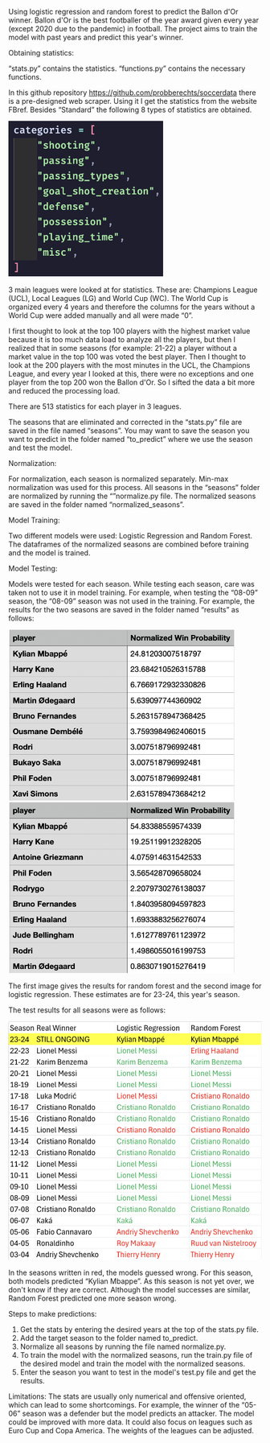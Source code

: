 Using logistic regression and random forest to predict the Ballon d'Or winner. Ballon d'Or is the best footballer of the year award given every year (except 2020 due to the pandemic) in football. The project aims to train the model with past years and predict this year's winner. 

Obtaining statistics: 

“stats.py” contains the statistics. “functions.py” contains the necessary functions. 

In this github repository https://github.com/probberechts/soccerdata there is a pre-designed web scraper. Using it I get the statistics from the website FBref. Besides “Standard” the following 8 types of statistics are obtained.

![Categories](https://github.com/nebulut/ballondor_prediction/blob/main/categories.png)

3 main leagues were looked at for statistics. These are: Champions League (UCL), Local Leagues (LG) and World Cup (WC). The World Cup is organized every 4 years and therefore the columns for the years without a World Cup were added manually and all were made “0”. 

I first thought to look at the top 100 players with the highest market value because it is too much data load to analyze all the players, but then I realized that in some seasons (for example: 21-22) a player without a market value in the top 100 was voted the best player. Then I thought to look at the 200 players with the most minutes in the UCL, the Champions League, and every year I looked at this, there were no exceptions and one player from the top 200 won the Ballon d'Or. So I sifted the data a bit more and reduced the processing load. 

There are 513 statistics for each player in 3 leagues. 

The seasons that are eliminated and corrected in the “stats.py” file are saved in the file named “seasons”. You may want to save the season you want to predict in the folder named “to_predict” where we use the season and test the model. 

Normalization: 

For normalization, each season is normalized separately. Min-max normalization was used for this process. All seasons in the “seasons” folder are normalized by running the “”normalize.py file. The normalized seasons are saved in the folder named “normalized_seasons”. 

Model Training: 

Two different models were used: Logistic Regression and Random Forest. The dataframes of the normalized seasons are combined before training and the model is trained. 

Model Testing: 

Models were tested for each season. While testing each season, care was taken not to use it in model training. For example, when testing the “08-09” season, the “08-09” season was not used in the training. For example, the results for the two seasons are saved in the folder named “results” as follows:

![Random Forest Results 23-24](https://github.com/nebulut/ballondor_prediction/blob/main/rf.png) ![Logistic Regression Results 23-24](https://github.com/nebulut/ballondor_prediction/blob/main/lr.png)

The first image gives the results for random forest and the second image for logistic regression. These estimates are for 23-24, this year's season. 

The test results for all seasons were as follows: 

![All Results](https://github.com/nebulut/ballondor_prediction/blob/main/all_results.png)

In the seasons written in red, the models guessed wrong. For this season, both models predicted “Kylian Mbappe”. As this season is not yet over, we don't know if they are correct. Although the model successes are similar, Random Forest predicted one more season wrong.

Steps to make predictions:
1. Get the stats by entering the desired years at the top of the stats.py file.
2. Add the target season to the folder named to_predict.
3. Normalize all seasons by running the file named normalize.py.
4. To train the model with the normalized seasons, run the train.py file of the desired model and train the model with the normalized seasons.
5. Enter the season you want to test in the model's test.py file and get the results.

Limitations:
The stats are usually only numerical and offensive oriented, which can lead to some shortcomings. For example, the winner of the “05-06” season was a defender but the model predicts an attacker. The model could be improved with more data. It could also focus on leagues such as Euro Cup and Copa America. The weights of the leagues can be adjusted.

